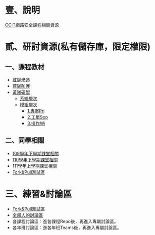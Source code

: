 # 壹、說明
[CCIT](https://rdrc.mnd.gov.tw/EditPage/?PageID=f739f16c-d733-44cf-9882-4e1cc1acc1d3)網路安全課程相關資源

# 貳、研討資源(私有儲存庫，限定權限)

## 一、課程教材
* [紅隊滲透](https://github.com/TwMoonBear-Arsenal/lec-ccit-red-team)
* [藍隊防護](https://github.com/TwMoonBear-Arsenal/lec-ccit-blue-team)
* [黃隊研製](https://github.com/TwMoonBear-Arsenal/lec-ccit-yellow-team)
  - [系統層次](https://github.com/TwMoonBear-Arsenal/lec-ccit-Yellow-Team/tree/main/1.系統層級)
  - [模組層次](https://github.com/TwMoonBear-Arsenal/lec-ccit-Yellow-Team/tree/main/2.模組層級)
    * [1.專案Prj](https://github.com/TwMoonBear-Arsenal/lec-ccit-Yellow-Team/tree/main/2.模組層級/1.專案Pri)
    * [2.工單Sop](https://github.com/TwMoonBear-Arsenal/lec-ccit-Yellow-Team/tree/main/2.模組層級/2.工單Sop)
    * [3.操作Wi](https://github.com/TwMoonBear-Arsenal/lec-ccit-Yellow-Team/tree/main/2.模組層級/3.操作Wi)

## 二、同學相關
* [109學年下學期課堂相關](https://github.com/TwMoonBear-Arsenal/classwork-ccit-109-2)
* [110學年下學期課堂相關](https://github.com/TwMoonBear-Arsenal/classwork-ccit-110-2)
* [111學年上學期課堂相關](https://github.com/TwMoonBear-Arsenal/classwork-ccit-111-1)
* [Fork&Pull測試區](https://github.com/TwMoonBear-Arsenal/test-area)

# 三、練習&討論區
* [Fork&Pull測試區](https://github.com/TwMoonBear-Arsenal/test-area)
* [全部人的討論區](https://github.com/orgs/TwMoonBear-Arsenal/discussions)
* 各課程討論區：進各課程Repo後，再進入專屬討論區。
* 各年班討論區：進各年班Teams後，再進入專屬討論區。
